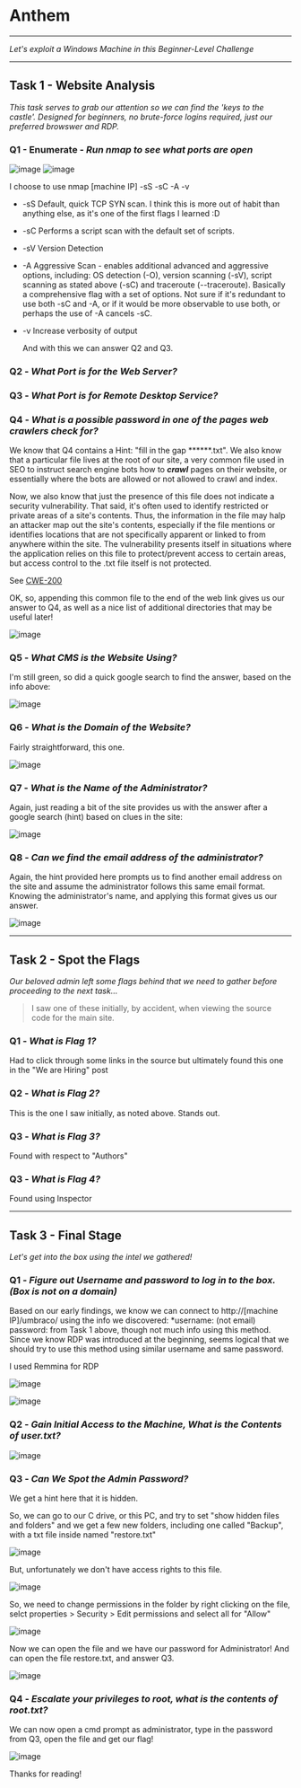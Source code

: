 # Anthem

* * *

_Let's exploit a Windows Machine in this Beginner-Level Challenge_

* * * 

## Task 1 - Website Analysis

_This task serves to grab our attention so we can find the 'keys to the castle'. Designed for beginners, no brute-force logins required, just our preferred browswer and RDP._

### Q1 - Enumerate - _Run nmap to see what ports are open_

![image](https://github.com/ne1atonin/ne1atonin.github.io/assets/135453212/f2a68715-7080-4351-9418-82b1b675b13a)
![image](https://github.com/ne1atonin/ne1atonin.github.io/assets/135453212/b7344aca-88d0-4574-b0bb-34f16784d1d3)

I choose to use nmap [machine IP] -sS -sC -A -v
- -sS  Default, quick TCP SYN scan. I think this is more out of habit than anything else, as it's one of the first flags I learned :D
- -sC  Performs a script scan with the default set of scripts.
- -sV  Version Detection
- -A   Aggressive Scan - enables additional advanced and aggressive options, including: OS detection (-O), version scanning (-sV), script scanning as stated above (-sC) and traceroute (--traceroute). Basically a comprehensive flag with a set of options. Not sure if it's redundant to use both -sC and -A, or if it would be more observable to use both, or perhaps the use of -A cancels -sC.
- -v   Increase verbosity of output

  And with this we can answer Q2 and Q3.
  
### Q2 - _What Port is for the Web Server?_

### Q3 - _What Port is for Remote Desktop Service?_

### Q4 - _What is a possible password in one of the pages web crawlers check for?_

We know that Q4 contains a Hint: "fill in the gap ******.txt". We also know that a particular file lives at the root of our site, a very common file used in SEO to instruct search engine bots how to ***crawl*** pages on their website, or essentially where the bots are allowed or not allowed to crawl and index.

Now, we also know that just the presence of this file does not indicate a security vulnerability. That said, it's often used to identify restricted or private areas of a site's contents. Thus, the information in the file may halp an attacker map out the site's contents, especially if the file mentions or identifies locations that are not specifically apparent or linked to from anywhere within the site. The vulnerability presents itself in situations where the application relies on this file to protect/prevent access to certain areas, but access control to the .txt file itself is not protected.

See [CWE-200](https://cwe.mitre.org/data/definitions/200.html)

OK, so, appending this common file to the end of the web link gives us our answer to Q4, as well as a nice list of additional directories that may be useful later!

![image](https://github.com/ne1atonin/ne1atonin.github.io/assets/135453212/6bb931de-d664-48a4-a98d-ab7802cec09a)

### Q5 - _What CMS is the Website Using?_

I'm still green, so did a quick google search to find the answer, based on the info above:

![image](https://github.com/ne1atonin/ne1atonin.github.io/assets/135453212/35ada49a-3b5d-476f-a92f-2aeeec0eca63)

### Q6 - _What is the Domain of the Website?_

Fairly straightforward, this one.

![image](https://github.com/ne1atonin/ne1atonin.github.io/assets/135453212/3a6800eb-92c2-4ca4-82fd-d0870ae7a0a5)


### Q7 - _What is the Name of the Administrator?_

Again, just reading a bit of the site provides us with the answer after a google search (hint) based on clues in the site:

![image](https://github.com/ne1atonin/ne1atonin.github.io/assets/135453212/26b22ea4-6868-4f17-8433-3bf9c3934b9f)

### Q8 - _Can we find the email address of the administrator?_

Again, the hint provided here prompts us to find another email address on the site and assume the administrator follows this same email format. Knowing the administrator's name, and applying this format gives us our answer.

![image](https://github.com/ne1atonin/ne1atonin.github.io/assets/135453212/1e8f540c-b79b-4a0f-bc90-517849b671ad)

* * *

## Task 2 - Spot the Flags

_Our beloved admin left some flags behind that we need to gather before proceeding to the next task..._

> I saw one of these initially, by accident, when viewing the source code for the main site.

### Q1 - _What is Flag 1?_

Had to click through some links in the source but ultimately found this one in the "We are Hiring" post

### Q2 - _What is Flag 2?_

This is the one I saw initially, as noted above. Stands out.

### Q3 - _What is Flag 3?_

Found with respect to "Authors"

### Q3 - _What is Flag 4?_

Found using Inspector

* * *

## Task 3 - Final Stage

_Let's get into the box using the intel we gathered!_

### Q1 - _Figure out Username and password to log in to the box. (Box is not on a domain)_

Based on our early findings, we know we can connect to http://[machine IP]/umbraco/ using the info we discovered: *username: (not email) password: from Task 1 above, though not much info using this method.  Since we know RDP was introduced at the beginning, seems logical that we should try to use this method using similar username and same password.

I used Remmina for RDP

![image](https://github.com/ne1atonin/ne1atonin.github.io/assets/135453212/134289af-0aac-4bcc-8f51-384a959c3dc7)


![image](https://github.com/ne1atonin/ne1atonin.github.io/assets/135453212/126c46e7-4cf8-4486-8753-4ac2e165e59c)

### Q2 - _Gain Initial Access to the Machine, What is the Contents of user.txt?_

![image](https://github.com/ne1atonin/ne1atonin.github.io/assets/135453212/b1c2e5c3-8967-4d2d-b312-68f00a1db3a2)

### Q3 - _Can We Spot the Admin Password?_

We get a hint here that it is hidden. 

So, we can go to our C drive, or this PC, and try to set "show hidden files and folders" and we get a few new folders, including one called "Backup", with a txt file inside named "restore.txt"

![image](https://github.com/ne1atonin/ne1atonin.github.io/assets/135453212/de4486f0-fa1d-4535-bcad-79f56fc46683)

But, unfortunately we don't have access rights to this file.

![image](https://github.com/ne1atonin/ne1atonin.github.io/assets/135453212/b59ec47a-71c1-4125-9676-6ea93860c875)

So, we need to change permissions in the folder by right clicking on the file, selct properties > Security > Edit permissions and select all for "Allow"

![image](https://github.com/ne1atonin/ne1atonin.github.io/assets/135453212/104efdd9-630b-4e70-a41f-1f450ea88e90)

Now we can open the file and we have our password for Administrator! And can open the file restore.txt, and answer Q3.

![image](https://github.com/ne1atonin/ne1atonin.github.io/assets/135453212/be330931-e1b4-4130-ac66-091353d360b8)

### Q4 - _Escalate your privileges to root, what is the contents of root.txt?_

We can now open a cmd prompt as administrator, type in the password from Q3, open the file and get our flag!

![image](https://github.com/ne1atonin/ne1atonin.github.io/assets/135453212/88fa4215-87e0-4ba7-b808-5b1f24de20b5)

Thanks for reading!








